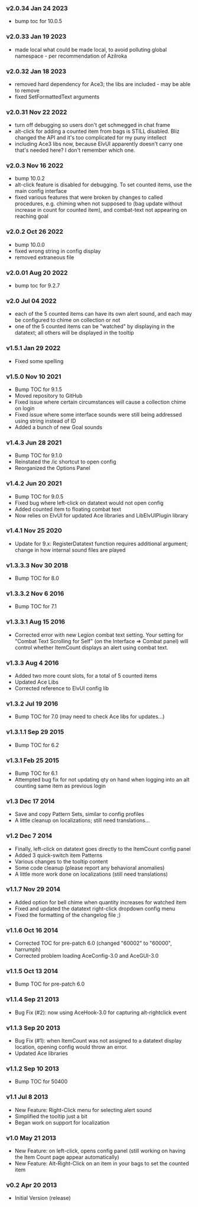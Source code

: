 ### v2.0.34 Jan 24 2023

* bump toc for 10.0.5

### v2.0.33 Jan 19 2023
* made local what could be made local, to avoid polluting global namespace - per recommendation of Azilroka

### v2.0.32 Jan 18 2023
* removed hard dependency for Ace3; the libs are included - may be able to remove* fixed SetFormattedText arguments

### v2.0.31 Nov 22 2022
* turn off debugging so users don't get schmegged in chat frame* alt-click for adding a counted item from bags is STILL disabled. Bliz changed the API and it's too complicated for my puny intellect* including Ace3 libs now, because ElvUI apparently doesn't carry one that's needed here? I don't remember which one.

### v2.0.3 Nov 16 2022
* bump 10.0.2* alt-click feature is disabled for debugging. To set counted items,
use the main config interface* fixed various features that were broken by changes to called procedures, e.g. chiming when not supposed to (bag update without increase in count for counted item), and combat-text not appearing on reaching goal

### v2.0.2 Oct 26 2022
* bump 10.0.0* fixed wrong string in config display* removed extraneous file

### v2.0.01 Aug 20 2022
* bump toc for 9.2.7

### v2.0 Jul 04 2022
* each of the 5 counted items can have its own alert sound, and each may be configured to chime on collection or not* one of the 5 counted items can be "watched" by displaying in the datatext; all others will be displayed in the tooltip

### v1.5.1 Jan 29 2022
* Fixed some spelling

### v1.5.0 Nov 10 2021
* Bump TOC for 9.1.5* Moved repository to GitHub* Fixed issue where certain circumstances will cause a collection chime on login* Fixed issue where some interface sounds were still being addressed using string instead of ID* Added a bunch of new Goal sounds

### v1.4.3 Jun 28 2021
* Bump TOC for 9.1.0* Reinstated the /ic shortcut to open config* Reorganized the Options Panel

### v1.4.2 Jun 20 2021
* Bump TOC for 9.0.5* Fixed bug where left-click on datatext would not open config* Added counted item to floating combat text* Now relies on ElvUI for updated Ace libraries and LibElvUIPlugin library

### v1.4.1 Nov 25 2020
* Update for 9.x: RegisterDatatext function requires additional argument; change in how internal sound files are played

### v1.3.3.3 Nov 30 2018
* Bump TOC for 8.0

### v1.3.3.2 Nov 6 2016
* Bump TOC for 7.1

### v1.3.3.1 Aug 15 2016
* Corrected error with new Legion combat text setting. Your setting for "Combat Text Scrolling for Self" (on the Interface =&gt; Combat panel) will control whether ItemCount displays an alert using combat text.

### v1.3.3 Aug 4 2016
* Added two more count slots, for a total of 5 counted items* Updated Ace Libs* Corrected reference to ElvUI config lib

### v1.3.2 Jul 19 2016
* Bump TOC for 7.0 (may need to check Ace libs for updates...)

### v1.3.1.1 Sep 29 2015
* Bump TOC for 6.2

### v1.3.1 Feb 25 2015
* Bump TOC for 6.1* Attempted bug fix for not updating qty on hand when logging into an alt counting same item as previous login

### v1.3 Dec 17 2014
* Save and copy Pattern Sets, similar to config profiles* A little cleanup on localizations; still need translations...

### v1.2 Dec 7 2014
* Finally, left-click on datatext goes directly to the ItemCount config panel* Added 3 quick-switch item Patterns* Various changes to the tooltip content* Some code cleanup (please report any behavioral anomalies)* A little more work done on localizations (still need translations)

### v1.1.7 Nov 29 2014
* Added option for bell chime when quantity increases for watched item* Fixed and updated the datatext right-click dropdown config menu* Fixed the formatting of the changelog file ;)

### v1.1.6 Oct 16 2014
* Corrected TOC for pre-patch 6.0 (changed "60002" to "60000", harrumph)* Corrected problem loading AceConfig-3.0 and AceGUI-3.0

### v1.1.5 Oct 13 2014
* Bump TOC for pre-patch 6.0

### v1.1.4 Sep 21 2013
* Bug Fix (#2): now using AceHook-3.0 for capturing alt-rightclick event

### v1.1.3 Sep 20 2013
* Bug Fix (#1): when ItemCount was not assigned to a datatext display location, opening config would throw an error.* Updated Ace libraries

### v1.1.2 Sep 10 2013
* Bump TOC for 50400

### v1.1 Jul 8 2013
* New Feature: Right-Click menu for selecting alert sound* Simplified the tooltip just a bit* Began work on support for localization

### v1.0 May 21 2013
* New Feature: on left-click, opens config panel (still working on having the Item Count page appear automatically)* New Feature: Alt-Right-Click on an item in your bags to set the counted item

### v0.2 Apr 20 2013
* Initial Version (release)
